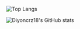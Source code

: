 ![Top Langs](https://github-readme-stats.vercel.app/api/top-langs/?username=Diyoncrz18&show_icons=true&locale=en&layout=compact&theme=chartreuse-dark)

![Diyoncrz18's GitHub stats](https://github-readme-stats.vercel.app/api?username=Diyoncrz18&show_icons=true)
